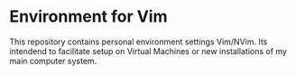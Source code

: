 # Environment for Vim
This repository contains personal environment settings Vim/NVim. Its intendend to facilitate setup on Virtual Machines or new installations of my main computer system.
